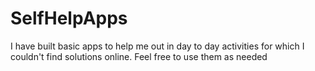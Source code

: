 # SelfHelpApps
I have built basic apps to help me out in day to day activities for which I couldn't find solutions online. Feel free to use them as needed
